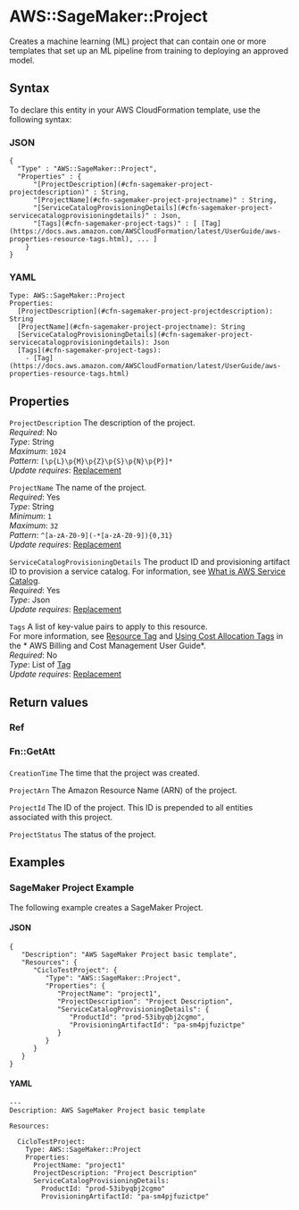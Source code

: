 # AWS::SageMaker::Project<a name="aws-resource-sagemaker-project"></a>

Creates a machine learning \(ML\) project that can contain one or more templates that set up an ML pipeline from training to deploying an approved model\.

## Syntax<a name="aws-resource-sagemaker-project-syntax"></a>

To declare this entity in your AWS CloudFormation template, use the following syntax:

### JSON<a name="aws-resource-sagemaker-project-syntax.json"></a>

```
{
  "Type" : "AWS::SageMaker::Project",
  "Properties" : {
      "[ProjectDescription](#cfn-sagemaker-project-projectdescription)" : String,
      "[ProjectName](#cfn-sagemaker-project-projectname)" : String,
      "[ServiceCatalogProvisioningDetails](#cfn-sagemaker-project-servicecatalogprovisioningdetails)" : Json,
      "[Tags](#cfn-sagemaker-project-tags)" : [ [Tag](https://docs.aws.amazon.com/AWSCloudFormation/latest/UserGuide/aws-properties-resource-tags.html), ... ]
    }
}
```

### YAML<a name="aws-resource-sagemaker-project-syntax.yaml"></a>

```
Type: AWS::SageMaker::Project
Properties: 
  [ProjectDescription](#cfn-sagemaker-project-projectdescription): String
  [ProjectName](#cfn-sagemaker-project-projectname): String
  [ServiceCatalogProvisioningDetails](#cfn-sagemaker-project-servicecatalogprovisioningdetails): Json
  [Tags](#cfn-sagemaker-project-tags): 
    - [Tag](https://docs.aws.amazon.com/AWSCloudFormation/latest/UserGuide/aws-properties-resource-tags.html)
```

## Properties<a name="aws-resource-sagemaker-project-properties"></a>

`ProjectDescription`  <a name="cfn-sagemaker-project-projectdescription"></a>
The description of the project\.  
*Required*: No  
*Type*: String  
*Maximum*: `1024`  
*Pattern*: `[\p{L}\p{M}\p{Z}\p{S}\p{N}\p{P}]*`  
*Update requires*: [Replacement](https://docs.aws.amazon.com/AWSCloudFormation/latest/UserGuide/using-cfn-updating-stacks-update-behaviors.html#update-replacement)

`ProjectName`  <a name="cfn-sagemaker-project-projectname"></a>
The name of the project\.  
*Required*: Yes  
*Type*: String  
*Minimum*: `1`  
*Maximum*: `32`  
*Pattern*: `^[a-zA-Z0-9](-*[a-zA-Z0-9]){0,31}`  
*Update requires*: [Replacement](https://docs.aws.amazon.com/AWSCloudFormation/latest/UserGuide/using-cfn-updating-stacks-update-behaviors.html#update-replacement)

`ServiceCatalogProvisioningDetails`  <a name="cfn-sagemaker-project-servicecatalogprovisioningdetails"></a>
The product ID and provisioning artifact ID to provision a service catalog\. For information, see [What is AWS Service Catalog](https://docs.aws.amazon.com/servicecatalog/latest/adminguide/introduction.html)\.  
*Required*: Yes  
*Type*: Json  
*Update requires*: [Replacement](https://docs.aws.amazon.com/AWSCloudFormation/latest/UserGuide/using-cfn-updating-stacks-update-behaviors.html#update-replacement)

`Tags`  <a name="cfn-sagemaker-project-tags"></a>
A list of key\-value pairs to apply to this resource\.  
For more information, see [Resource Tag](https://docs.aws.amazon.com/AWSCloudFormation/latest/UserGuide/aws-properties-resource-tags.html) and [Using Cost Allocation Tags](https://docs.aws.amazon.com/awsaccountbilling/latest/aboutv2/cost-alloc-tags.html#allocation-what) in the * AWS Billing and Cost Management User Guide*\.  
*Required*: No  
*Type*: List of [Tag](https://docs.aws.amazon.com/AWSCloudFormation/latest/UserGuide/aws-properties-resource-tags.html)  
*Update requires*: [Replacement](https://docs.aws.amazon.com/AWSCloudFormation/latest/UserGuide/using-cfn-updating-stacks-update-behaviors.html#update-replacement)

## Return values<a name="aws-resource-sagemaker-project-return-values"></a>

### Ref<a name="aws-resource-sagemaker-project-return-values-ref"></a>

### Fn::GetAtt<a name="aws-resource-sagemaker-project-return-values-fn--getatt"></a>

#### <a name="aws-resource-sagemaker-project-return-values-fn--getatt-fn--getatt"></a>

`CreationTime`  <a name="CreationTime-fn::getatt"></a>
The time that the project was created\.

`ProjectArn`  <a name="ProjectArn-fn::getatt"></a>
The Amazon Resource Name \(ARN\) of the project\.

`ProjectId`  <a name="ProjectId-fn::getatt"></a>
The ID of the project\. This ID is prepended to all entities associated with this project\.

`ProjectStatus`  <a name="ProjectStatus-fn::getatt"></a>
The status of the project\.

## Examples<a name="aws-resource-sagemaker-project--examples"></a>

### SageMaker Project Example<a name="aws-resource-sagemaker-project--examples--SageMaker_Project_Example"></a>

The following example creates a SageMaker Project\.

#### JSON<a name="aws-resource-sagemaker-project--examples--SageMaker_Project_Example--json"></a>

```
{
   "Description": "AWS SageMaker Project basic template",
   "Resources": {
      "CicloTestProject": {
         "Type": "AWS::SageMaker::Project",
         "Properties": {
            "ProjectName": "project1",
            "ProjectDescription": "Project Description",
            "ServiceCatalogProvisioningDetails": {
               "ProductId": "prod-53ibyqbj2cgmo",
               "ProvisioningArtifactId": "pa-sm4pjfuzictpe"
            }
         }
      }
   }
}
```

#### YAML<a name="aws-resource-sagemaker-project--examples--SageMaker_Project_Example--yaml"></a>

```
---
Description: AWS SageMaker Project basic template

Resources:

  CicloTestProject:
    Type: AWS::SageMaker::Project
    Properties:
      ProjectName: "project1"
      ProjectDescription: "Project Description"
      ServiceCatalogProvisioningDetails:
        ProductId: "prod-53ibyqbj2cgmo"
        ProvisioningArtifactId: "pa-sm4pjfuzictpe"
```